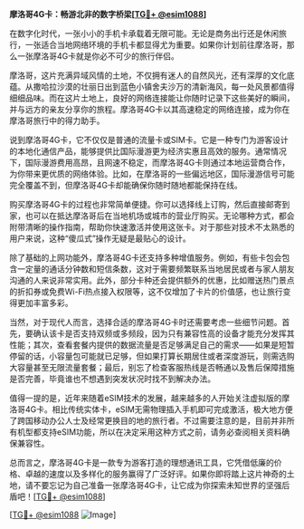 **摩洛哥4G卡：畅游北非的数字桥梁[[TG💪+ @esim1088](https://t.me/s/esim1088)]**

在数字化时代，一张小小的手机卡承载着无限可能。无论是商务出行还是休闲旅行，一张适合当地网络环境的手机卡都显得尤为重要。如果你计划前往摩洛哥，那么一张摩洛哥4G卡就是你必不可少的旅行伴侣。

摩洛哥，这片充满异域风情的土地，不仅拥有迷人的自然风光，还有深厚的文化底蕴。从撒哈拉沙漠的壮丽日出到蓝色小镇舍夫沙万的清新海风，每一处风景都值得细细品味。而在这片土地上，良好的网络连接能让你随时记录下这些美好的瞬间，并与远方的亲友分享你的旅程。摩洛哥4G卡以其高速稳定的网络连接，成为你在摩洛哥旅行中的得力助手。

说到摩洛哥4G卡，它不仅仅是普通的流量卡或SIM卡。它是一种专门为游客设计的本地化通信产品，能够提供比国际漫游更为经济实惠且高效的服务。通常情况下，国际漫游费用高昂，且网速不稳定，而摩洛哥4G卡则通过本地运营商合作，为你带来更优质的网络体验。比如，在摩洛哥的一些偏远地区，国际漫游信号可能完全覆盖不到，但摩洛哥4G卡却能确保你随时随地都能保持在线。

购买摩洛哥4G卡的过程也非常简单便捷。你可以选择线上订购，然后直接邮寄到家，也可以在抵达摩洛哥后在当地机场或城市的营业厅购买。无论哪种方式，都会附带清晰的操作指南，帮助你快速激活并使用这张卡。对于那些对技术不太熟悉的用户来说，这种“傻瓜式”操作无疑是最贴心的设计。

除了基础的上网功能外，摩洛哥4G卡还支持多种增值服务。例如，有些卡包会包含一定量的通话分钟数和短信条数，这对于需要频繁联系当地居民或者与家人朋友沟通的人来说非常实用。此外，部分卡种还会提供额外的优惠，比如赠送热门景点的折扣券或免费Wi-Fi热点接入权限等，这不仅增加了卡片的价值感，也让旅行变得更加丰富多彩。

当然，对于现代人而言，选择合适的摩洛哥4G卡时还需要考虑一些细节问题。首先，要确认该卡是否支持双频或多频段，因为只有兼容性高的设备才能充分发挥其性能；其次，查看套餐内提供的数据流量是否足够满足自己的需求——如果是短暂停留的话，小容量包可能就已足够，但如果打算长期居住或者深度游玩，则需选购大容量甚至无限流量套餐；最后，别忘了检查客服热线是否畅通以及售后保障措施是否完善，毕竟谁也不想遇到突发状况时找不到解决办法。

值得一提的是，近年来随着eSIM技术的发展，越来越多的人开始关注虚拟版的摩洛哥4G卡。相比传统实体卡，eSIM无需物理插入手机即可完成激活，极大地方便了跨国移动办公人士及经常更换目的地的旅行者。不过需要注意的是，目前并非所有机型都支持eSIM功能，所以在决定采用这种方式之前，请务必查阅相关资料确保兼容性。

总而言之，摩洛哥4G卡是一款专为游客打造的理想通讯工具，它凭借低廉的价格、卓越的速度以及多样化的服务赢得了广泛好评。如果你即将踏上这片神奇的土地，请不要忘记为自己准备一张摩洛哥4G卡，让它成为你探索未知世界的坚强后盾吧！[[TG💪+ @esim1088](https://t.me/s/esim1088)]

[[TG💪+ @esim1088](https://t.me/s/esim1088) ![Image](https://i.postimg.cc/4NQfJmqS/Snipaste-2025-05-13-00-14-12.png)]